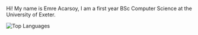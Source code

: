 Hi!
My name is Emre Acarsoy, I am a first year BSc Computer Science at the University of Exeter.  

  
![Top Languages](https://github-readme-stats.vercel.app/api/top-langs/?username=AtlasICL&hide_progress=true)
